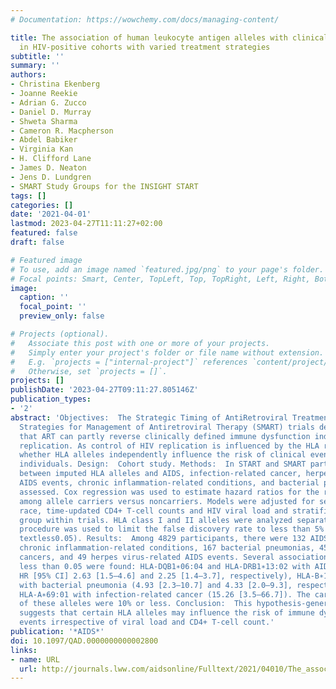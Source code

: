 ```yaml
---
# Documentation: https://wowchemy.com/docs/managing-content/

title: The association of human leukocyte antigen alleles with clinical disease progression
  in HIV-positive cohorts with varied treatment strategies
subtitle: ''
summary: ''
authors:
- Christina Ekenberg
- Joanne Reekie
- Adrian G. Zucco
- Daniel D. Murray
- Shweta Sharma
- Cameron R. Macpherson
- Abdel Babiker
- Virginia Kan
- H. Clifford Lane
- James D. Neaton
- Jens D. Lundgren
- SMART Study Groups for the INSIGHT START
tags: []
categories: []
date: '2021-04-01'
lastmod: 2023-04-27T11:11:27+02:00
featured: false
draft: false

# Featured image
# To use, add an image named `featured.jpg/png` to your page's folder.
# Focal points: Smart, Center, TopLeft, Top, TopRight, Left, Right, BottomLeft, Bottom, BottomRight.
image:
  caption: ''
  focal_point: ''
  preview_only: false

# Projects (optional).
#   Associate this post with one or more of your projects.
#   Simply enter your project's folder or file name without extension.
#   E.g. `projects = ["internal-project"]` references `content/project/deep-learning/index.md`.
#   Otherwise, set `projects = []`.
projects: []
publishDate: '2023-04-27T09:11:27.805146Z'
publication_types:
- '2'
abstract: 'Objectives:  The Strategic Timing of AntiRetroviral Treatment (START) and
  Strategies for Management of Antiretroviral Therapy (SMART) trials demonstrated
  that ART can partly reverse clinically defined immune dysfunction induced by HIV
  replication. As control of HIV replication is influenced by the HLA region, we explored
  whether HLA alleles independently influence the risk of clinical events in HIV+
  individuals. Design:  Cohort study. Methods:  In START and SMART participants, associations
  between imputed HLA alleles and AIDS, infection-related cancer, herpes virus-related
  AIDS events, chronic inflammation-related conditions, and bacterial pneumonia were
  assessed. Cox regression was used to estimate hazard ratios for the risk of events
  among allele carriers versus noncarriers. Models were adjusted for sex, age, geography,
  race, time-updated CD4+ T-cell counts and HIV viral load and stratified by treatment
  group within trials. HLA class I and II alleles were analyzed separately. The Benjamini--Hochberg
  procedure was used to limit the false discovery rate to less than 5% (i.e. q value
  textless0.05). Results:  Among 4829 participants, there were 132 AIDS events, 136
  chronic inflammation-related conditions, 167 bacterial pneumonias, 45 infection-related
  cancers, and 49 herpes virus-related AIDS events. Several associations with q value
  less than 0.05 were found: HLA-DQB1∗06:04 and HLA-DRB1∗13:02 with AIDS (adjusted
  HR [95% CI] 2.63 [1.5–4.6] and 2.25 [1.4–3.7], respectively), HLA-B∗15:17 and HLA-DPB1∗15:01
  with bacterial pneumonia (4.93 [2.3–10.7] and 4.33 [2.0–9.3], respectively), and
  HLA-A∗69:01 with infection-related cancer (15.26 [3.5–66.7]). The carriage frequencies
  of these alleles were 10% or less. Conclusion:  This hypothesis-generating study
  suggests that certain HLA alleles may influence the risk of immune dysfunction-related
  events irrespective of viral load and CD4+ T-cell count.'
publication: '*AIDS*'
doi: 10.1097/QAD.0000000000002800
links:
- name: URL
  url: http://journals.lww.com/aidsonline/Fulltext/2021/04010/The_association_of_human_leukocyte_antigen_alleles.9.aspx
---
```

